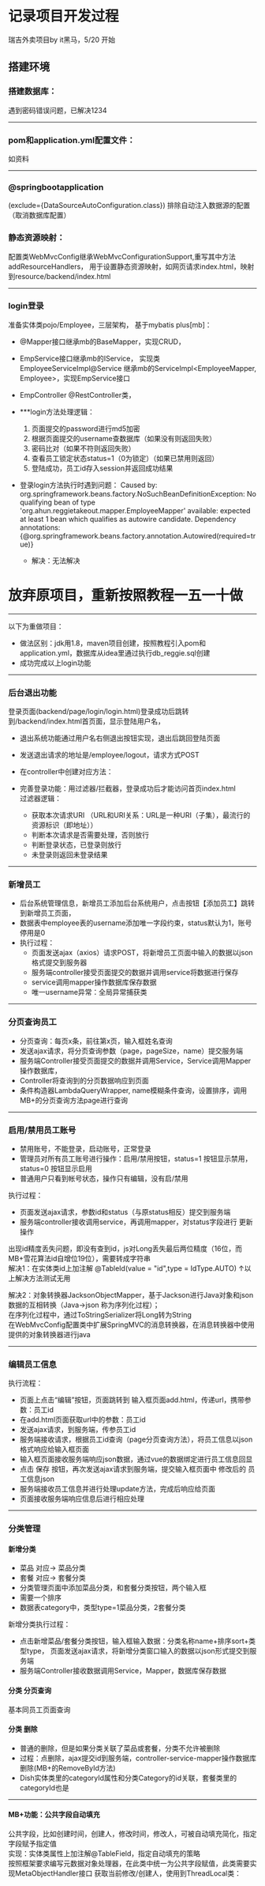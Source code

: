 # 记录项目开发过程
瑞吉外卖项目by it黑马，5/20 开始

## 搭建环境

### 搭建数据库：
遇到密码错误问题，已解决1234

---

### pom和application.yml配置文件：
如资料

---

### @springbootapplication
(exclude={DataSourceAutoConfiguration.class}) 排除自动注入数据源的配置（取消数据库配置）

### 静态资源映射：
配置类WebMvcConfig继承WebMvcConfigurationSupport,重写其中方法addResourceHandlers，
用于设置静态资源映射，如网页请求index.html，映射到resource/backend/index.html

---
### login登录
准备实体类pojo/Employee，三层架构， 基于mybatis plus[mb]：
- @Mapper接口继承mb的BaseMapper<Employee>，实现CRUD，
- EmpService接口继承mb的IService<Employee>，
  实现类EmployeeServiceImpl@Service 继承mb的ServiceImpl<EmployeeMapper, Employee>，实现EmpService接口
- EmpController @RestController类，
- ***login方法处理逻辑：
  1. 页面提交的password进行md5加密
  2. 根据页面提交的username查数据库（如果没有则返回失败）
  3. 密码比对（如果不符则返回失败） 
  4. 查看员工锁定状态status=1（0为锁定）（如果已禁用则返回）
  5. 登陆成功，员工id存入session并返回成功结果

- 登录login方法执行时遇到问题：
  Caused by: org.springframework.beans.factory.NoSuchBeanDefinitionException: No qualifying bean of type 'org.ahun.reggietakeout.mapper.EmployeeMapper' available: expected at least 1 bean which qualifies as autowire candidate. Dependency annotations: {@org.springframework.beans.factory.annotation.Autowired(required=true)} 
  - 解决：无法解决
  
# 放弃原项目，重新按照教程一五一十做

----

以下为重做项目：
- 做法区别：jdk用1.8，maven项目创建，按照教程引入pom和application.yml，数据库从idea里通过执行db_reggie.sql创建
- 成功完成以上login功能

---
### 后台退出功能
登录页面(backend/page/login/login.html)登录成功后跳转到/backend/index.html首页面，显示登陆用户名，  
- 退出系统功能通过用户名右侧退出按钮实现，退出后跳回登陆页面
- 发送退出请求的地址是/employee/logout，请求方式POST
- 在controller中创建对应方法：

- 完善登录功能：用过滤器/拦截器，登录成功后才能访问首页index.html   
  过滤器逻辑：
  - 获取本次请求URI
    （URL和URI关系：URL是一种URI（子集），最流行的资源标识（即地址））
  - 判断本次请求是否需要处理，否则放行
  - 判断登录状态，已登录则放行
  - 未登录则返回未登录结果

---
### 新增员工
- 后台系统管理信息，新增员工添加后台系统用户，点击按钮【添加员工】跳转到新增员工页面，
- 数据表中employee表的username添加唯一字段约束，status默认为1，账号停用是0
- 执行过程：
  - 页面发送ajax（axios）请求POST，将新增员工页面中输入的数据以json格式提交到服务器
  - 服务端controller接受页面提交的数据并调用service将数据进行保存
  - service调用mapper操作数据库保存数据
  - 唯一username异常：全局异常捕获类

---
### 分页查询员工
- 分页查询：每页x条，前往第x页，输入框姓名查询
- 发送ajax请求，将分页查询参数（page，pageSize，name）提交服务端
- 服务端Controller接受页面提交的数据并调用Service，Service调用Mapper操作数据库，
- Controller将查询到的分页数据响应到页面
- 条件构造器LambdaQueryWrapper, name模糊条件查询，设置排序，调用MB+的分页查询方法page进行查询

---
### 启用/禁用员工账号
- 禁用账号，不能登录，启动账号，正常登录
- 管理员对所有员工账号进行操作：启用/禁用按钮，status=1 按钮显示禁用，status=0 按钮显示启用
- 普通用户只看到帐号状态，操作只有编辑，没有启/禁用

执行过程：
- 页面发送ajax请求，参数id和status（与原status相反）提交到服务端
- 服务端controller接收调用service，再调用mapper，对status字段进行 更新 操作

出现id精度丢失问题，即没有查到id，js对Long丢失最后两位精度（16位，而MB+雪花算法id自增位19位），需要转成字符串  
解决1：在实体类id上加注解 @TableId(value = "id",type = IdType.AUTO)
↑以上解决方法测试无用

解决2：对象转换器JacksonObjectMapper，基于Jackson进行Java对象和json数据的互相转换（Java->json 称为序列化过程）；  
在序列化过程中，通过ToStringSerializer将Long转为String  
在WebMvcConfig配置类中扩展SpringMVC的消息转换器，在消息转换器中使用提供的对象转换器进行java

---
### 编辑员工信息
执行流程：
- 页面上点击“编辑”按钮，页面跳转到 输入框页面add.html，传递url，携带参数：员工id
- 在add.html页面获取url中的参数：员工id
- 发送ajax请求，到服务端，传参员工id
- 服务端接收请求，根据员工id查询（page分页查询方法），将员工信息以json格式响应给输入框页面
- 输入框页面接收服务端响应json数据，通过vue的数据绑定进行员工信息回显
- 点击 保存 按钮，再次发送ajax请求到服务端，提交输入框页面中 修改后的 员工信息json
- 服务端接收员工信息并进行处理update方法，完成后响应给页面
- 页面接收服务端响应信息后进行相应处理

--- 
### 分类管理
#### 新增分类
- 菜品 对应-> 菜品分类  
- 套餐 对应-> 套餐分类  
- 分类管理页面中添加菜品分类，和套餐分类按钮，两个输入框
- 需要一个排序
- 数据表category中，类型type=1菜品分类，2套餐分类

新增分类执行过程：
  - 点击新增菜品/套餐分类按钮，输入框输入数据：分类名称name+排序sort+类型type， 
    页面发送ajax请求，将新增分类窗口输入的数据以json形式提交到服务端
  - 服务端Controller接收数据调用Service，Mapper，数据库保存数据

#### 分类 分页查询
基本同员工页面查询

#### 分类 删除
- 普通的删除，但是如果分类关联了菜品或套餐，分类不允许被删除
- 过程：点删除，ajax提交id到服务端，controller-service-mapper操作数据库删除(MB+的RemoveById方法)
- Dish实体类里的categoryId属性和分类Category的id关联，套餐类里的categoryId也是

---
#### MB+功能：公共字段自动填充
公共字段，比如创建时间，创建人，修改时间，修改人，可被自动填充简化，指定字段赋予指定值  
实现：实体类属性上加注解@TableField，指定自动填充的策略  
    按照框架要求编写元数据对象处理器，在此类中统一为公共字段赋值，此类需要实现MetaObjectHandler接口
获取当前修改/创建人，使用到ThreadLocal类：

